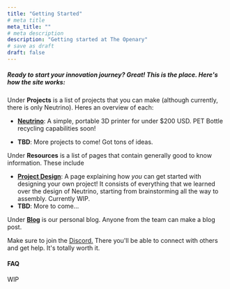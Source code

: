 ```yaml
---
title: "Getting Started"
# meta title
meta_title: ""
# meta description
description: "Getting started at The Openary"
# save as draft
draft: false
---
```



##### Ready to start your innovation journey? Great! This is the place. Here's how the site works:

Under **Projects** is a list of projects that you can make (although currently, there is only Neutrino). Heres an overview of each:

- [**Neutrino**](/projects/neutrino): A simple, portable 3D printer for under $200 USD. PET Bottle recycling capabilities soon!

- **TBD**: More projects to come! Got tons of ideas.

Under **Resources** is a list of pages that contain generally good to know information. These include

- [**Project Design**](/resources/project-design): A page explaining how *you* can get started with designing your own project! It consists of everything that we learned over the design of Neutrino, starting from brainstorming all the way to assembly. Currently WIP.
- **TBD**: More to come...

Under [**Blog**](/blog) is our personal blog. Anyone from the team can make a blog post.

Make sure to join the [Discord.](https://discord.com/invite/VZFWGp7FHZ) There you'll be able to connect with others and get help. It's totally worth it. 

#### FAQ
WIP
